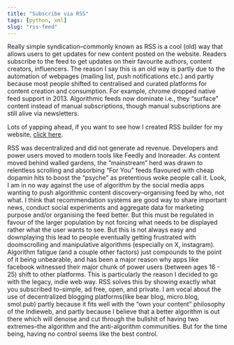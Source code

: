 ```yaml
---
title: "Subscribe via RSS"
tags: [python, xml]
slug: "rss-feed"
---
```


Really simple syndication–commonly known as RSS is a cool (old) way that allows users to get updates for new content posted on the website. Readers subscribe to the feed to get updates on their favourite authors, content creators, influencers. The reason I say this is an old way is partly due to the automation of webpages (mailing list, push notifications etc.) and partly because most people shifted to centralised and curated platforms for content creation and consumption. For example, chrome dropped native feed support in 2013. Algorithmic feeds now dominate i.e., they “surface” content instead of manual subscriptions, though manual subscriptions are still alive via newsletters. 

Lots of yapping ahead, if you want to see how I created RSS builder for my website, [click here](https://gist.github.com/gaurav-bhardwaj29/d917f1d076385498032cfa9aeeaa2d72).

RSS was decentralized and did not generate ad revenue. Developers and power users moved to modern tools like Feedly and Inoreader. As content moved behind walled gardens, the “mainstream” herd was drawn to relentless scrolling and absorbing “For You” feeds flavoured with cheap dopamin hits to boost the “psyche” as pretentious woke people call it. Look, I am in no way against the use of algorithm by the social media apps wanting to push algorithmic content discovery–organising feed by who, not what. I think that recommendation systems are good way to share important news, conduct social experiments and aggregate data for marketing purpose and/or organising the feed better. But this must be regulated in favour of the larger population by not forcing what needs to be displayed rather what the user wants to see. But this is not always easy and downplaying this lead to people eventually getting frustrated with doomscrolling and manipulative algorithms (especially on X, instagram). Algorithm fatigue (and a couple other factors) just compounds to the point of it being unbearable, and has been a major reason why apps like facebook witnessed their major chunk of power users (between ages 16 - 25) shift to other platforms. This is particularly the reason I decided to go with the legacy, indie web way. RSS solves this by showing exactly what you subscribed to–simple, ad free, open, and private. I am vocal about the use of decentralized blogging platforms(like bear blog, micro.blog, smol.pub) partly because it fits well with the “own your content” philosophy of the Indieweb, and partly because I believe that a better algorithm is out there which will denoise and cut through the bullshit of having two extremes–the algorithm and the anti-algorithm communities. But for the time being, having no control seems like the best control.
